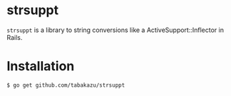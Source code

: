 # strsuppt

`strsuppt` is a library to string conversions like a ActiveSupport::Inflector in Rails.

# Installation
```
$ go get github.com/tabakazu/strsuppt
```
